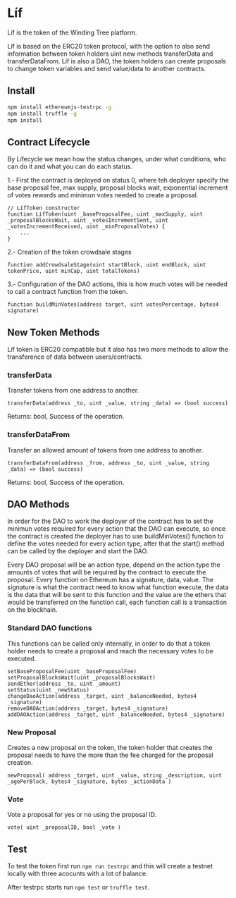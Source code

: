 # Líf

Líf is the token of the Winding Tree platform.

Líf is based on the ERC20 token protocol, with the option to also send information between token holders uint new methods transferData and transferDataFrom.
Líf is also a DAO, the token holders can create proposals to change token variables and send value/data to another contracts.

## Install

```sh
npm install ethereumjs-testrpc -g
npm install truffle -g
npm install
```

## Contract Lífecycle

By Lífecycle we mean how the status changes, under what conditions, who can do it and what you can do each status.

1.- First the contract is deployed on status 0, where teh deployer specify the base proposal fee, max supply, proposal blocks wait, exponential increment of votes rewards and minimun votes needed to create a proposal.
  ```
  // LífToken constructor
  function LífToken(uint _baseProposalFee, uint _maxSupply, uint _proposalBlocksWait, uint _votesIncrementSent, uint _votesIncrementReceived, uint _minProposalVotes) {
      ...
  }
  ```
2.- Creation of the token crowdsale stages
  ```
  function addCrowdsaleStage(uint startBlock, uint endBlock, uint tokenPrice, uint minCap, uint totalTokens)
  ```
3.- Configuration of the DAO actions, this is how much votes will be needed to call a contract function from the token.
  ```
  function buildMinVotes(address target, uint votesPercentage, bytes4 signature)
  ```

## New Token Methods

Líf token is ERC20 compatible but it also has two more methods to allow the transference of data between users/contracts.

### transferData

Transfer tokens from one address to another.
```
transferData(address _to, uint _value, string _data) => (bool success)
```
Returns: bool, Success of the operation.

### transferDataFrom

Transfer  an allowed amount of tokens from one address to another.
```
transferDataFrom(address _from, address _to, uint _value, string _data) => (bool success)
```
Returns: bool, Success of the operation.

## DAO Methods

In order for the DAO to work the deployer of the contract has to set the minimun votes required for every action that the DAO can execute, so once the contract is created the deployer has to use buildMinVotes() function to define the votes needed for every action type, after that the start() method can be called by the deployer and start the DAO.

Every DAO proposal will be an action type, depend on the action type the amounts of votes that will be required by the contract to execute the proposal. Every function on Ethereum has a signature, data,  value.
The signature is what the contract need to know what function execute, the data is the data that will be sent to this function and the value are the ethers that would be transferred on the function call, each function call is a transaction on the blockhain.

### Standard DAO functions

This functions can be called only internally, in order to do that a token holder needs to create a proposal and reach the necessary votes to be executed.

```
setBaseProposalFee(uint _baseProposalFee)
setProposalBlocksWait(uint _proposalBlocksWait)
sendEther(address _to, uint _amount)
setStatus(uint _newStatus)
changeDaoAction(address _target, uint _balanceNeeded, bytes4 _signature)
removeDAOAction(address _target, bytes4 _signature)
addDAOAction(address _target, uint _balanceNeeded, bytes4 _signature)
```

### New Proposal

Creates a new proposal on the token, the token holder that creates the proposal needs to have the more than the fee charged for the proposal creation.
```
newProposal( address _target, uint _value, string _description, uint _agePerBlock, bytes4 _signature, bytes _actionData )
```
### Vote

Vote a proposal for yes or no using the proposal ID.
```
vote( uint _proposalID, bool _vote )
```

## Test

To test the token first run `npm run testrpc` and this will create a testnet locally with three acocunts with a lot of balance.

After testrpc starts run `npm test` or `truffle test`.

